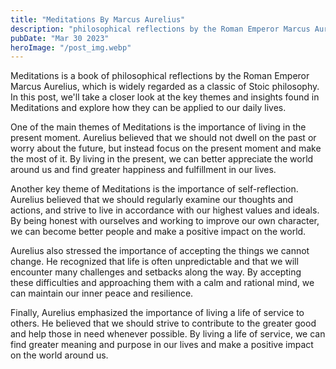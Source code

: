 ```yaml
---
title: "Meditations By Marcus Aurelius"
description: "philosophical reflections by the Roman Emperor Marcus Aurelius..."
pubDate: "Mar 30 2023"
heroImage: "/post_img.webp"
---
```


Meditations is a book of philosophical reflections by the Roman Emperor Marcus Aurelius, which is widely regarded as a classic of Stoic philosophy. In this post, we'll take a closer look at the key themes and insights found in Meditations and explore how they can be applied to our daily lives.

One of the main themes of Meditations is the importance of living in the present moment. Aurelius believed that we should not dwell on the past or worry about the future, but instead focus on the present moment and make the most of it. By living in the present, we can better appreciate the world around us and find greater happiness and fulfillment in our lives.

Another key theme of Meditations is the importance of self-reflection. Aurelius believed that we should regularly examine our thoughts and actions, and strive to live in accordance with our highest values and ideals. By being honest with ourselves and working to improve our own character, we can become better people and make a positive impact on the world.

Aurelius also stressed the importance of accepting the things we cannot change. He recognized that life is often unpredictable and that we will encounter many challenges and setbacks along the way. By accepting these difficulties and approaching them with a calm and rational mind, we can maintain our inner peace and resilience.

Finally, Aurelius emphasized the importance of living a life of service to others. He believed that we should strive to contribute to the greater good and help those in need whenever possible. By living a life of service, we can find greater meaning and purpose in our lives and make a positive impact on the world around us.
